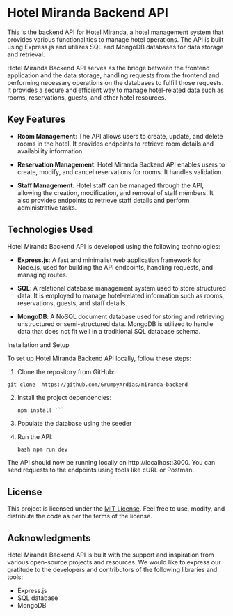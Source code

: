 # Hotel Miranda Backend API

This is the backend API for Hotel Miranda, a hotel management system that provides various functionalities to manage hotel operations. The API is built using Express.js and utilizes SQL and MongoDB databases for data storage and retrieval.

Hotel Miranda Backend API serves as the bridge between the frontend application and the data storage, handling requests from the frontend and performing necessary operations on the databases to fulfill those requests. It provides a secure and efficient way to manage hotel-related data such as rooms, reservations, guests, and other hotel resources.

## Key Features

- **Room Management**: The API allows users to create, update, and delete rooms in the hotel. It provides endpoints to retrieve room details and availability information.

- **Reservation Management**: Hotel Miranda Backend API enables users to create, modify, and cancel reservations for rooms. It handles validation.


- **Staff Management**: Hotel staff can be managed through the API, allowing the creation, modification, and removal of staff members. It also provides endpoints to retrieve staff details and perform administrative tasks.

## Technologies Used

Hotel Miranda Backend API is developed using the following technologies:

- **Express.js**: A fast and minimalist web application framework for Node.js, used for building the API endpoints, handling requests, and managing routes.

- **SQL**: A relational database management system used to store structured data. It is employed to manage hotel-related information such as rooms, reservations, guests, and staff details.

- **MongoDB**: A NoSQL document database used for storing and retrieving unstructured or semi-structured data. MongoDB is utilized to handle data that does not fit well in a traditional SQL database schema.

Installation and Setup

To set up Hotel Miranda Backend API locally, follow these steps:    

   
1. Clone the repository from GitHub:

 ``` git clone  https://github.com/GrumpyArdias/miranda-backend ```

2. Install the project dependencies:

    ```bash cd hotel-miranda-backend
    npm install ```

3. Populate the database using the seeder

4. Run the API:

    ```bash npm run dev ```

The API should now be running locally on http://localhost:3000. You can send requests to the endpoints using tools like cURL or Postman.

## License

This project is licensed under the [MIT License](LICENSE). Feel free to use, modify, and distribute the code as per the terms of the license.

## Acknowledgments

Hotel Miranda Backend API is built with the support and inspiration from various open-source projects and resources. We would like to express our gratitude to the developers and contributors of the following libraries and tools:

- Express.js
- SQL database
- MongoDB